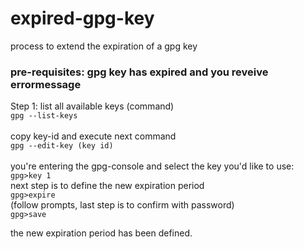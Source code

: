 # expired-gpg-key
process to extend the expiration of a gpg key

### pre-requisites: gpg key has expired and you reveive errormessage

Step 1: list all available keys (command)<br>
```gpg --list-keys```<br><br>
copy key-id and execute next command<br>
```gpg --edit-key (key id)```<br><br>
you're entering the gpg-console and select the key you'd like to use:<br>
```gpg>key 1```<br>
next step is to define the new expiration period<br>
```gpg>expire```<br>
(follow prompts, last step is to confirm with password)<br>
```gpg>save```

the new expiration period has been defined.
